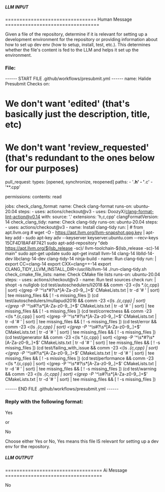 ##### LLM INPUT #####
================================ Human Message =================================

Given a file of the repository, determine if it is relevant for setting up a development environment for the repository or providing information about how to set up dev env (how to setup, install, test, etc.). This determines whether the file's content is fed to the LLM and helps it set up the environment.

### File:
------ START FILE .github/workflows/presubmit.yml ------
name: Halide Presubmit Checks
on:
  # We don't want 'edited' (that's basically just the description, title, etc)
  # We don't want 'review_requested' (that's redundant to the ones below for our purposes)
  pull_request:
    types: [opened, synchronize, reopened]
    paths:
      - '**.h'
      - '**.c'
      - '**.cpp'

permissions:
  contents: read

jobs:
  check_clang_format:
    name: Check clang-format
    runs-on: ubuntu-20.04
    steps:
      - uses: actions/checkout@v3
      - uses: DoozyX/clang-format-lint-action@v0.14
        with:
          source: '.'
          extensions: 'h,c,cpp'
          clangFormatVersion: 14
  check_clang_tidy:
    name: Check clang-tidy
    runs-on: ubuntu-20.04
    steps:
      - uses: actions/checkout@v3
      - name: Install clang-tidy
        run: |
          # from apt.llvm.org
          # wget -O - https://apt.llvm.org/llvm-snapshot.gpg.key | apt-key add -
          sudo apt-key adv --keyserver keyserver.ubuntu.com --recv-keys 15CF4D18AF4F7421
          sudo apt-add-repository "deb https://apt.llvm.org/$(lsb_release -sc)/ llvm-toolchain-$(lsb_release -sc)-14 main"
          sudo apt-get update
          sudo apt-get install llvm-14 clang-14 liblld-14-dev libclang-14-dev clang-tidy-14 ninja-build
      - name: Run clang-tidy
        run: |
          export CC=clang-14
          export CXX=clang++-14
          export CLANG_TIDY_LLVM_INSTALL_DIR=/usr/lib/llvm-14
          ./run-clang-tidy.sh
  check_cmake_file_lists:
    name: Check CMake file lists
    runs-on: ubuntu-20.04
    steps:
      - uses: actions/checkout@v3
      - name: Run test sources check
        run: |
          shopt -s nullglob
          (cd test/autoschedulers/li2018        && comm -23 <(ls *.{c,cpp} | sort) <(grep -P '^\s*#?\s*[A-Za-z0-9_.]+$' CMakeLists.txt | tr -d '# ' | sort) | tee missing_files && [ ! -s missing_files ])
          (cd test/autoschedulers/mullapudi2016 && comm -23 <(ls *.{c,cpp} | sort) <(grep -P '^\s*#?\s*[A-Za-z0-9_.]+$' CMakeLists.txt | tr -d '# ' | sort) | tee missing_files && [ ! -s missing_files ])
          (cd test/correctness                  && comm -23 <(ls *.{c,cpp} | sort) <(grep -P '^\s*#?\s*[A-Za-z0-9_.]+$' CMakeLists.txt | tr -d '# ' | sort) | tee missing_files && [ ! -s missing_files ])
          (cd test/error                        && comm -23 <(ls *.{c,cpp} | sort) <(grep -P '^\s*#?\s*[A-Za-z0-9_.]+$' CMakeLists.txt | tr -d '# ' | sort) | tee missing_files && [ ! -s missing_files ])
          (cd test/generator                    && comm -23 <(ls *.{c,cpp} | sort) <(grep -P '^\s*#?\s*[A-Za-z0-9_.]+$' CMakeLists.txt | tr -d '# ' | sort) | tee missing_files && [ ! -s missing_files ])
          (cd test/failing_with_issue           && comm -23 <(ls *.{c,cpp} | sort) <(grep -P '^\s*#?\s*[A-Za-z0-9_.]+$' CMakeLists.txt | tr -d '# ' | sort) | tee missing_files && [ ! -s missing_files ])
          (cd test/performance                  && comm -23 <(ls *.{c,cpp} | sort) <(grep -P '^\s*#?\s*[A-Za-z0-9_.]+$' CMakeLists.txt | tr -d '# ' | sort) | tee missing_files && [ ! -s missing_files ])
          (cd test/warning                      && comm -23 <(ls *.{c,cpp} | sort) <(grep -P '^\s*#?\s*[A-Za-z0-9_.]+$' CMakeLists.txt | tr -d '# ' | sort) | tee missing_files && [ ! -s missing_files ])

------ END FILE .github/workflows/presubmit.yml ------

### Reply with the following format:

<rel>Yes</rel>

or

<rel>No</rel>

Choose either Yes or No, Yes means this file IS relevant for setting up a dev env for the repository.

##### LLM OUTPUT #####
================================== Ai Message ==================================

<rel>No</rel>